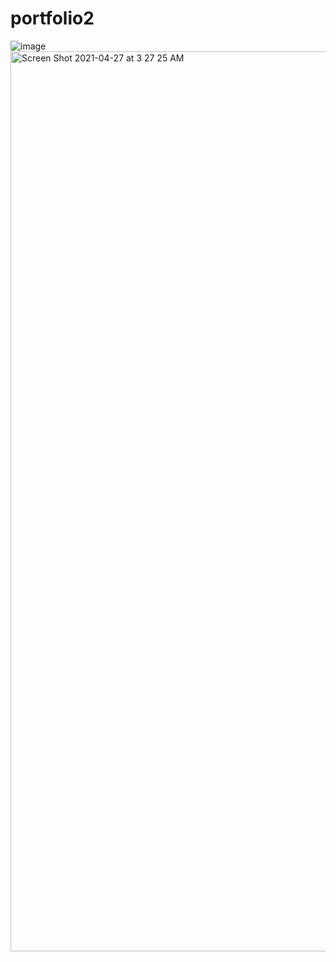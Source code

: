 # portfolio2


![image](https://user-images.githubusercontent.com/60534304/116156177-c57fdc00-a708-11eb-8b40-3d7c235aad08.png)
<img width="1440" alt="Screen Shot 2021-04-27 at 3 27 25 AM" src="https://user-images.githubusercontent.com/60534304/116156076-a5e8b380-a708-11eb-8c12-2b740712b3cd.png">
